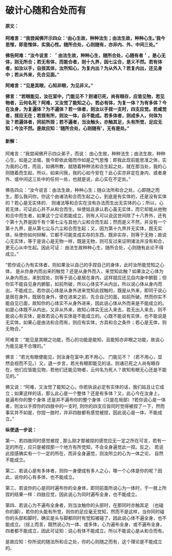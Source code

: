 # 破计心随和合处而有

#### 原文：

**阿难言：“我尝闻佛开示四众：‘由心生故，种种法生；由法生故，种种心生。’我今思惟，即思惟体，实我心性。随所合处，心则随有，亦非内、外、中间三处。”**

**佛告阿难：“汝今说言： ＇由法生故，种种心生，随所合处，心随有者＇，是心无体，则无所合；若无有体，而能合者，则十九界，因七尘合，是义不然。若有体者，如汝以手，自挃其体，汝所知心，为复内出？为从外入？若复内出，还见身中；若从外来，先合见面。”**

**阿难言：“见是其眼，心知非眼，为见非义。”**

**佛言：“若眼能见，汝在室中，门能见不？则诸已死，尚有眼存，应皆见物，若见物者，云何名死？阿难，又汝觉了能知之心，若必有体，为复一体？为有多体？今在汝身，为复遍体？为不遍体？若一体者，则汝以手挃一支时，四支应觉。若咸觉者，挃应无在；若挃有所，则汝一体，自不能成。若多体者，则成多人，何体为汝？若遍体者，同前所挃；若不遍者，当汝触头，亦触其足，头有所觉，足应无知；今汝不然。是故应知：‘随所合处，心则随有’，无有是处。”**

#### 新解：

阿难言：“我尝闻佛开示四众弟子，而说： 由心生故，种种法生；由法生故，种种心生。如是之法偈，我今即依此偈而作如是之气思惟：即我此现前能思准之体，实为我的心性，而且，如佛所教，就随着种种法和合生起之处，就在那当处，我的心则随着而生起，所以，如来问我，我的心如今安在？此心实亦非定在身内、或者身外、或中间这三处中的任何一处，也就是说，此心实在不定处。”

佛告四众：“汝今说言：由法生故，种种心生；随众法所和合之处，心即随之而生。那么我问你，你这个由诸法和合而生起之心，到底是有实体的，还是没有实体的？若心是无实体的． 则诸法等和合实在没有办法而生出无实体的心；所以，心若无体，可证此心并不从和合而生。纵使姑且承认若心虽无实体，而它却能从他物和合中而生者，如果这个立论若能成立，则有人可以说这世间除了十八界外，还有个第十九界是因千有个第七尘与其他六尘和合而生起；然而是义不然，并没有一个第十九界，是从第七尘与六尘和合而生起；又，因为第十九界并无实体，既无实体，纵使你如何辩解，它都不可能变成实存的东西，既非实存，则等于无物；故说心无实体，等于是说心是无物一样，既是无物，则可反过来证明诸法并没有和合，更无心从中生起。因此可证： 由法生故种种心生，随所合处，心则随有此论不得成立。”

“若你说心为有实体者，则如果汝以自己的手捏自己的身体，此时汝所能觉知之心体， 是从你身内而出来的触觉？还是从身外而入，来觉知此触？如果汝之心体为从身内而出，来到捏处，则等于说心是居在身内，这样就应还见自内身中腑脏；但你实不能自见身内腑脏，如前所破，所以心体实不从内出，所以说心体从身内而出，不能成立。若你说心体是从身外进来觉知此捏触的，既是从外来，即同于说心是居在身外，既居在身外，便在进来之前，先合自己的面，如前所破。然而你实不能自见已面，故知你的心体实不从身外进来，因此说心体从外而来是不能成立的。如是心体既不从内出，又非从外来，故知心体实无出入来去，若无出入来去，则不能说心有实体，是故若说心有实体是不能成立的。心既不能说有实体，也不能说是无实体。如果心是由法和合而有，则应有实体，方具和合之条件；若心是无体，则无物合。”

阿难言：“能见是其眼之功能，而心的功能是能知，且能知亦非眼之功能，故说心为能见是不合理的。”

佛言：“若光有眼便能见，则汝身在室中,若不用心， 门能见不？（若不用心，显然会视而不见。）又，退一步言，若光有眼即能见的话，则诸已死之人尚有眼存在，他们应皆能见物，若他们还能见物者，云何名为死人？故知有眼无心还是不能见的。”

佛又说：“阿难，又汝觉了能知之心，你若执说必定有实体的话，我们姑且让它成立；如果这样的话，那么此心是一个整体？还是有多体？又，此心今在汝身上， 是遍布你的整个身体 还是并不遍布你的整个身体（只是在局部）?若你说心是一体者，则汝以手捏你的四肢中的一支时, 则你的四支应皆同时觉得被捏了一下，然而事实并不如是，你捏一肢时，并非四肢都有感觉被捏，因此说心是一体，不能成立。”

**纵使退一步说：**

第一、若四肢同时感觉被捏 , 那么刚才那被捏的感觉应无一定之所在可言，若有一定的所在，应只是被捏那一个地方有所觉知，不会全身遍觉此一捏。反之， 若说此捏感确实有一个一定的所在，而非全身遍觉，则汝所立的心为一体之论， 自然不能成立。

第二、若说心是有多体者，则你一身便成有多人之心，哪一个心体是你的呢？因此，说你的心有多体，也不能成立。

第三、若说你的心是同时遍布你的全身体，即同前面所说心为一体时，于一肢上所捏的结果一样：四肢应觉，因此说心为同时遍布全身，也不能成立。

第四、若说心为不遍布全身者，则当汝触你的头部时，在那同时亦触其足 （也碰你的脚），若你的头能有所觉，则你的足应毫无觉知，然而不是这样，当你同时碰你的头部和脚时，确实是头与脚都同时有觉知被碰了，因此说心体不遍全身，也不能成立。（综上而言，既然说心为一体、或多体，心为遍布全身，或不遍布全身，四者都不能成立，因此可证知：说心有体不能成立。所以不能说心是从和合而有。

是故应知：你所说的随法所和合之处，你的心则随之而有，这个理论是不能成立的。
